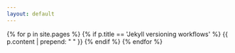 ```yaml
---
layout: default
---
```




{% for p in site.pages %}
  {% if p.title == 'Jekyll versioning workflows' %}
  {{ p.content | prepend: " " }}
  {% endif %}
{% endfor %}
